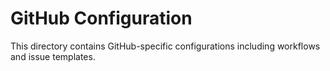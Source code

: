 # GitHub Configuration

This directory contains GitHub-specific configurations including workflows and issue templates.
